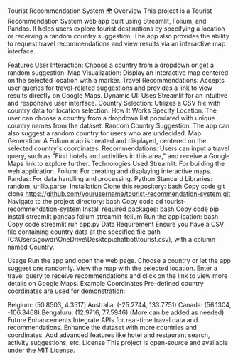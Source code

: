 Tourist Recommendation System 🌍
Overview
This project is a Tourist Recommendation System web app built using Streamlit, Folium, and Pandas. It helps users explore tourist destinations by specifying a location or receiving a random country suggestion. The app also provides the ability to request travel recommendations and view results via an interactive map interface.

Features
User Interaction: Choose a country from a dropdown or get a random suggestion.
Map Visualization: Display an interactive map centered on the selected location with a marker.
Travel Recommendations: Accepts user queries for travel-related suggestions and provides a link to view results directly on Google Maps.
Dynamic UI: Uses Streamlit for an intuitive and responsive user interface.
Country Selection: Utilizes a CSV file with country data for location selection.
How It Works
Specify Location: The user can choose a country from a dropdown list populated with unique country names from the dataset.
Random Country Suggestion: The app can also suggest a random country for users who are undecided.
Map Generation: A Folium map is created and displayed, centered on the selected country's coordinates.
Recommendations: Users can input a travel query, such as "Find hotels and activities in this area," and receive a Google Maps link to explore further.
Technologies Used
Streamlit: For building the web application.
Folium: For creating and displaying interactive maps.
Pandas: For data handling and processing.
Python Standard Libraries: random, urllib.parse.
Installation
Clone this repository:
bash
Copy code
git clone https://github.com/yourusername/tourist-recommendation-system.git
Navigate to the project directory:
bash
Copy code
cd tourist-recommendation-system
Install required packages:
bash
Copy code
pip install streamlit pandas folium streamlit-folium
Run the application:
bash
Copy code
streamlit run app.py
Data Requirement
Ensure you have a CSV file containing country data at the specified file path (C:\Users\gowdr\OneDrive\Desktop\chatbot\tourist.csv), with a column named Country.

Usage
Run the app and open the web page.
Choose a country or let the app suggest one randomly.
View the map with the selected location.
Enter a travel query to receive recommendations and click on the link to view more details on Google Maps.
Example Coordinates
Pre-defined country coordinates are used for demonstration:

Belgium: (50.8503, 4.3517)
Australia: (-25.2744, 133.7751)
Canada: (56.1304, -106.3468)
Bengaluru: (12.9716, 77.5946)
(More can be added as needed)
Future Enhancements
Integrate APIs for real-time travel data and recommendations.
Enhance the dataset with more countries and coordinates.
Add advanced features like hotel and restaurant search, activity suggestions, etc.
License
This project is open-source and available under the MIT License.

